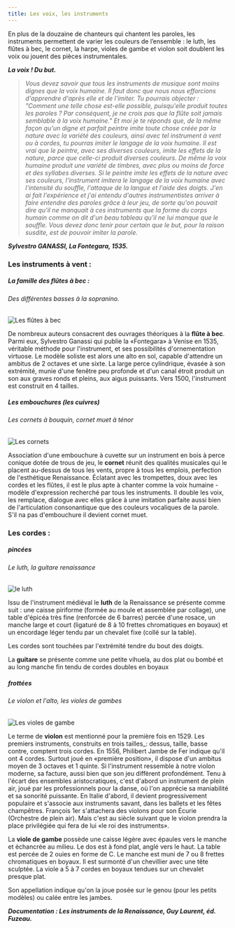 ```yaml
---
title: Les voix, les instruments
---
```

En plus de la douzaine de chanteurs qui chantent les paroles, les instruments permettent de varier les couleurs de l’ensemble : le luth, les flûtes à bec, le cornet, la harpe, violes de gambe et violon soit doublent les voix ou jouent des pièces instrumentales.

**_La voix ! Du but._**
>_Vous devez savoir que tous les instruments de musique sont moins dignes que la voix humaine. Il faut donc que nous nous efforcions d'apprendre d'après elle et de l'imiter. Tu pourrais objecter : "Comment une telle chose est-elle possible, puisqu'elle produit toutes les paroles ? Par conséquent, je ne crois pas que la flûte soit jamais semblable à la voix humaine." Et moi je te réponds que, de la même façon qu'un digne et parfait peintre imite toute chose créée par la nature avec la variété des couleurs, ainsi avec tel instrument à vent ou à cordes, tu pourras imiter le langage de la voix humaine. Il est vrai que le peintre, avec ses diverses couleurs, imite les effets de la nature, parce que celle-ci produit diverses couleurs. De même la voix humaine produit une variété de timbres, avec plus ou moins de force et des syllabes diverses. Si le peintre imite les effets de la nature avec ses couleurs, l'instrument imitera le langage de la voix humaine avec l'intensité du souffle, l'attaque de la langue et l'aide des doigts. J'en ai fait l'expérience et j'ai entendu d'autres instrumentistes arriver à faire entendre des paroles grâce à leur jeu, de sorte qu'on pouvait dire qu'il ne manquait à ces instruments que la forme du corps humain comme on dit d'un beau tableau qu'il ne lui manque que le souffle. Vous devez donc tenir pour certain que le but, pour la raison susdite, est de pouvoir imiter la parole._

**_Sylvestro GANASSI, La Fontegara, 1535._**



### Les instruments à vent :

##### La famille des flûtes à bec : 

###### Des différentes basses à la sopranino.

![Les flûtes à bec](https://upload.wikimedia.org/wikipedia/commons/thumb/d/df/Barocke_Blockfl%C3%B6ten.png/330px-Barocke_Blockfl%C3%B6ten.png)


De nombreux auteurs consacrent des ouvrages théoriques à la **flûte à bec**. Parmi eux, Sylvestro Ganassi qui publie la «Fontegara» à Venise en 1535, véritable méthode pour l'instrument, et ses possibilités d'ornementation virtuose. Le modèle soliste est alors une alto en sol, capable d'attendre un ambitus de 2 octaves et une sixte.
La large perce cylindrique, évasée à son extrémité, munie d'une fenêtre peu profonde et d'un canal étroit produit un son aux graves ronds et pleins, aux aigus puissants. Vers 1500, l'instrument est construit en 4 tailles.




##### Les embouchures (les cuivres)

###### Les cornets à bouquin, cornet muet à ténor

![Les cornets](https://upload.wikimedia.org/wikipedia/commons/thumb/8/86/Three_cornetts.jpg/300px-Three_cornetts.jpg)

Association d'une embouchure à cuvette sur un instrument en bois à perce conique dotée de trous de jeu, le **cornet** réunit des qualités musicales qui le placent au-dessus de tous les vents, propre à tous les emplois, perfection de l'esthétique Renaissance. Éclatant avec les trompettes, doux avec les cordes et les flûtes, il est le plus apte à chanter comme la voix humaine - modèle d'expression recherché par tous les instruments. Il double les voix, les remplace, dialogue avec elles grâce à une imitation parfaite aussi bien de l'articulation consonantique que des couleurs vocaliques de la parole. S'il na pas d'embouchure il devient cornet muet.


### Les cordes :

##### pincées

###### Le luth, la guitare renaissance

![le luth](https://upload.wikimedia.org/wikipedia/commons/thumb/f/ff/Lautenmacher-1568.png/255px-Lautenmacher-1568.png)

Issu de l'instrument médiéval le **luth** de la Renaissance se présente comme suit :
une caisse piriforme (formée au moule et assemblée par collage), une table d'épicéa très fine (renforcée de 6 barres) percée d'une rosace, un manche large et court (ligaturé de 8 à 10 frettes chromatiques en boyaux) et un encordage léger tendu par un chevalet fixe (collé sur la table).

Les cordes sont touchées par l'extrémité tendre du bout des doigts.

La **guitare** se présente comme une petite vihuela, au dos plat ou bombé et au long manche fin tendu de cordes doubles en boyaux

##### frottées

###### Le violon et l'alto, les violes de gambes

![Les violes de gambe](https://upload.wikimedia.org/wikipedia/commons/thumb/7/75/Viola_da_gamba.png/330px-Viola_da_gamba.png)

Le terme de **violon** est mentionné pour la première fois en 1529. Les premiers instruments, construits en trois tailles_: dessus, taille, basse contre, comptent trois cordes. En 1556, Philibert Jambe de Fer indique qu'il ont 4 cordes. Surtout joué en «première position», il dispose d'un ambitus moyen de 3 octaves et 1 quinte. 
Si l'instrument ressemble à notre violon moderne, sa facture, aussi bien que son jeu diffèrent profondément. Tenu à l'écart des ensembles aristocratiques, c'est d'abord un instrument de plein air, joué par les professionnels pour la danse, où l'on apprécie sa maniabilité et sa sonorité puissante.
En Italie d'abord, il devient progressivement populaire et s'associe aux instruments savant, dans les ballets et les fêtes champêtres. François 1er s'attachera des violons pour son Écurie (Orchestre de plein air). Mais c'est au siècle suivant que le violon prendra la place privilégiée qui fera de lui «le roi des instruments».

La **viole de gambe** possède une caisse légère avec épaules vers le manche et échancrée au milieu. Le dos est à fond plat, anglé vers le haut. La table est percée de 2 ouies en forme de C. Le manche est muni de 7 ou 8 frettes chromatiques en boyaux. Il est surmonté d'un chevillier avec une tête sculptée. La viole a 5 à 7 cordes en boyaux tendues sur un chevalet presque plat.

Son appellation indique qu'on la joue posée sur le genou (pour les petits modèles) ou calée entre les jambes.

**_Documentation : Les instruments de la Renaissance, Guy Laurent, éd. Fuzeau._**